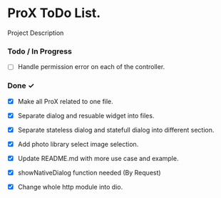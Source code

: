 # ProX ToDo List.

Project Description

### Todo /  In Progress
- [ ] Handle permission error on each of the controller.

### Done ✓
- [x] Make all ProX related to one file.
- [X] Separate dialog and resuable widget into files.
- [x] Separate stateless dialog and statefull dialog into different section.
- [x] Add photo library select image selection.
- [x] Update README.md with more use case and example.
- [x] showNativeDialog function needed (By Request)
- [x] Change whole http module into dio.

